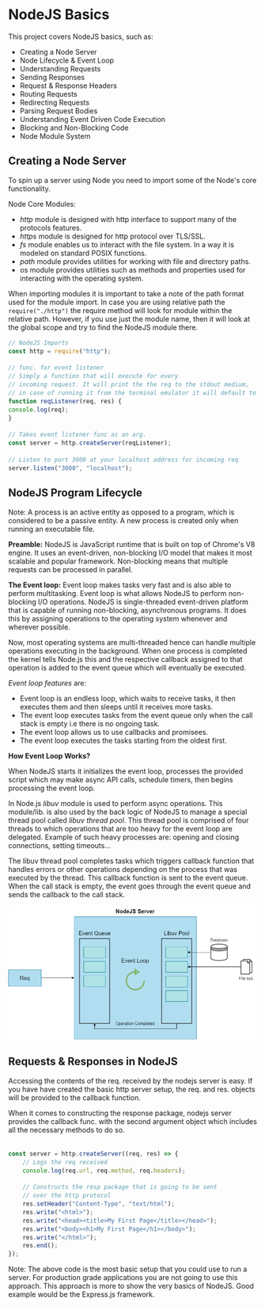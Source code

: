 # NodeJS Basics

This project covers NodeJS basics, such as:

- Creating a Node Server
- Node Lifecycle & Event Loop
- Understanding Requests
- Sending Responses
- Request & Response Headers
- Routing Requests
- Redirecting Requests
- Parsing Request Bodies
- Understanding Event Driven Code Execution
- Blocking and Non-Blocking Code
- Node Module System

## Creating a Node Server

To spin up a server using Node you need to import some of the Node's core functionality.

Node Core Modules:

- _http_ module is designed with http interface to support many of the protocols features.
- _https_ module is designed for http protocol over TLS/SSL.
- _fs_ module enables us to interact with the file system. In a way it is modeled on standard POSIX functions.
- _path_ module provides utilities for working with file and directory paths.
- os module provides utilities such as methods and properties used for interacting with the operating system.

When importing modules it is important to take a note of the path format used for the module import. In case you are using relative path the `require("./http")` the require method will look for module within the relative path. However, if you use just the module name, then it will look at the global scope and try to find the NodeJS module there.

```JavaScript
// NodeJS Imports
const http = require("http");

// func. for event listener
// Simply a function that will execute for every
// incoming request. It will print the the req to the stdout medium,
// in case of running it from the terminal emulator it will default to it.
function reqListener(req, res) {
console.log(req);
}

// Takes event listener func as an arg.
const server = http.createServer(reqListener);

// Listen to port 3000 at your localhost address for incoming req
server.listen("3000", "localhost");
```

## NodeJS Program Lifecycle

Note: A process is an active entity as opposed to a program, which is considered to be a passive entity. A new process is created only when running an executable file.

**Preamble:**
NodeJS is JavaScript runtime that is built on top of Chrome's V8 engine. It uses an event-driven, non-blocking I/O model that makes it most scalable and popular framework.
Non-blocking means that multiple requests can be processed in parallel.

**The Event loop:**
Event loop makes tasks very fast and is also able to perform multitasking. Event loop is what allows NodeJS to perform non-blocking I/O operations. NodeJS is single-threaded event-driven platform that is capable of running non-blocking, asynchronous programs. It does this by assigning operations to the operating system whenever and wherever possible.

Now, most operating systems are multi-threaded hence can handle multiple operations executing in the background. When one process is completed the kernel tells Node.js this and the respective callback assigned to that operation is added to the event queue which will eventually be executed.

_Event loop features_ are:

- Event loop is an endless loop, which waits to receive tasks, it then executes them and then sleeps until it receives more tasks.
- The event loop executes tasks from the event queue only when the call stack is empty i.e there is no ongoing task.
- The event loop allows us to use callbacks and promisees.
- The event loop executes the tasks starting from the oldest first.

**How Event Loop Works?**

When NodeJS starts it initializes the event loop, processes the provided script which may make async API calls, schedule timers, then begins processing the event loop.

In Node.js _libuv_ module is used to perform async operations. This module/lib. is also used by the back logic of NodeJS to manage a special thread pool called _libuv thread pool_. This thread pool is comprised of four threads to which operations that are too heavy for the event loop are delegated. Example of such heavy processes are: opening and closing connections, setting timeouts...

The libuv thread pool completes tasks which triggers callback function that handles errors or other operations depending on the process that was executed by the thread. This callback function is sent to the event queue. When the call stack is empty, the event goes through the event queue and sends the callback to the call stack.

![NodeJS Libuv Thread Pool Diagram](assets/img/nodejs-event-loop-diagram.png)

## Requests & Responses in NodeJS

Accessing the contents of the req. received by the nodejs server is easy. If you have have created the basic http server setup, the req. and res. objects will be provided to the callback function.

When it comes to constructing the response package, nodejs server provides the callback func. with the second argument object which includes all the necessary methods to do so.

```JavaScript

const server = http.createServer((req, res) => {
    // Logs the req received
    console.log(req.url, req.method, req.headers);

    // Constructs the resp package that is going to be sent
    // over the http protocol
    res.setHeader("Content-Type", "text/html");
    res.write("<html>");
    res.write("<head><title>My First Page</title></head>");
    res.write("<body><h1>My First Page</h1></body>");
    res.write("</html>");
    res.end();
});
```

Note: The above code is the most basic setup that you could use to run a server. For production grade applications you are not going to use this approach. This approach is more to show the very basics of NodeJS. Good example would be the Express.js framework.

